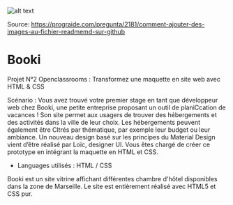 ![alt text](https://alexispayen.com/images/booki.png)

Source: https://prograide.com/pregunta/2181/comment-ajouter-des-images-au-fichier-readmemd-sur-github

# Booki
Projet N°2 Openclassrooms : Transformez une maquette en site web avec HTML & CSS

Scénario : Vous avez trouvé votre premier stage en tant que développeur web chez Booki, une petite
entreprise proposant un outil de planiCcation de vacances ! Son site permet aux usagers de
trouver des hébergements et des activités dans la ville de leur choix. Les hébergements
peuvent également être Cltrés par thématique, par exemple leur budget ou leur ambiance.
Un nouveau design basé sur les principes du Material Design vient d’être réalisé par Loïc,
designer UI.
Vous êtes chargé de créer ce prototype en intégrant la maquette en HTML et CSS.

- Languages utilisés : HTML / CSS 


Booki est un site vitrine affichant différentes chambre d'hôtel disponibles dans la zone de Marseille.
Le site est entièrement réalisé avec HTML5 et CSS pur. 
